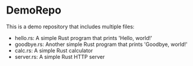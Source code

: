 # DemoRepo
This is a demo repository that includes multiple files:
- hello.rs: A simple Rust program that prints 'Hello, world!'
- goodbye.rs: Another simple Rust program that prints 'Goodbye, world!'
- calc.rs: A simple Rust calculator
- server.rs: A simple Rust HTTP server
